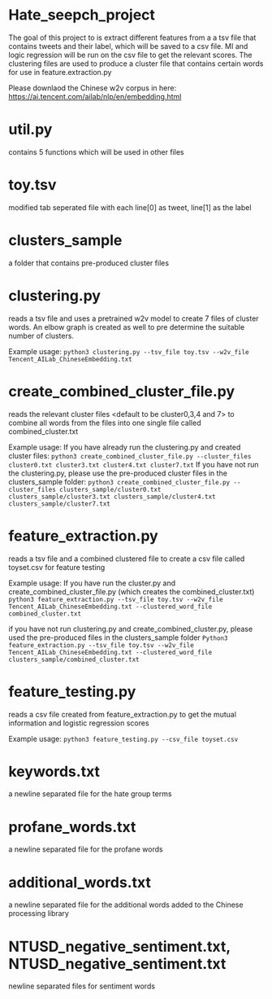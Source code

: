 # Hate_seepch_project
The goal of this project to is extract different features from a a tsv file that contains tweets and their label, which will be saved to a csv file. MI and logic regression will be run on the csv file to get the relevant scores. The clustering files are used to produce a cluster file that contains certain words for use in feature.extraction.py 

Please downlaod the Chinese w2v corpus in here: https://ai.tencent.com/ailab/nlp/en/embedding.html

# util.py 
contains 5 functions which will be used in other files

# toy.tsv
modified tab seperated file with each line[0] as tweet, line[1] as the label

# clusters_sample
a folder that contains pre-produced cluster files 

# clustering.py 
reads a tsv file and uses a pretrained w2v model to create 7 files of cluster words. An elbow graph is created as well to pre determine the suitable number of clusters. 

Example usage:
`python3 clustering.py --tsv_file toy.tsv --w2v_file Tencent_AILab_ChineseEmbedding.txt`

# create_combined_cluster_file.py
reads the relevant cluster files <default to be cluster0,3,4 and 7> to combine all words from the files into one single file called combined_cluster.txt

Example usage:
If you have already run the clustering.py and created cluster files:
`python3 create_combined_cluster_file.py --cluster_files cluster0.txt cluster3.txt cluster4.txt cluster7.txt`
If you have not run the clustering.py, please use the pre-produced cluster files in the clusters_sample folder:
`python3 create_combined_cluster_file.py --cluster_files clusters_sample/cluster0.txt clusters_sample/cluster3.txt clusters_sample/cluster4.txt clusters_sample/cluster7.txt`

# feature_extraction.py
reads a tsv file and a combined clustered file to create a csv file called toyset.csv for feature testing 

Example usage: 
If you have run the cluster.py and create_combined_cluster_file.py (which creates the combined_cluster.txt)
`python3 feature_extraction.py --tsv_file toy.tsv --w2v_file Tencent_AILab_ChineseEmbedding.txt --clustered_word_file combined_cluster.txt` 

if you have not run clustering.py and create_combined_cluster.py, please used the pre-produced files in the clusters_sample folder
`Python3 feature_extraction.py --tsv_file toy.tsv --w2v_file Tencent_AILab_ChineseEmbedding.txt --clustered_word_file clusters_sample/combined_cluster.txt`

# feature_testing.py
reads a csv file created from feature_extraction.py to get the mutual information and logistic regression scores

Example usage:
`python3 feature_testing.py --csv_file toyset.csv`

# keywords.txt
a newline separated file for the hate group terms

# profane_words.txt
a newline separated file for the profane words

# additional_words.txt
a newline separated file for the additional words added to the Chinese processing library 

# NTUSD_negative_sentiment.txt, NTUSD_negative_sentiment.txt
newline separated files for sentiment words





